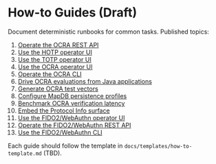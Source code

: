 # How-to Guides (Draft)

Document deterministic runbooks for common tasks. Published topics:

1. [Operate the OCRA REST API](use-ocra-rest-operations.md)
2. [Use the HOTP operator UI](use-hotp-operator-ui.md)
3. [Use the TOTP operator UI](use-totp-operator-ui.md)
4. [Use the OCRA operator UI](use-ocra-operator-ui.md)
5. [Operate the OCRA CLI](use-ocra-cli-operations.md)
6. [Drive OCRA evaluations from Java applications](use-ocra-from-java.md)
7. [Generate OCRA test vectors](generate-ocra-test-vectors.md)
8. [Configure MapDB persistence profiles](configure-persistence-profiles.md)
9. [Benchmark OCRA verification latency](benchmark-ocra-verification.md)
10. [Embed the Protocol Info surface](embed-protocol-info-surface.md)
11. [Use the FIDO2/WebAuthn operator UI](use-fido2-operator-ui.md)
12. [Operate the FIDO2/WebAuthn REST API](use-fido2-rest-operations.md)
13. [Use the FIDO2/WebAuthn CLI](use-fido2-cli-operations.md)

Each guide should follow the template in `docs/templates/how-to-template.md` (TBD).
